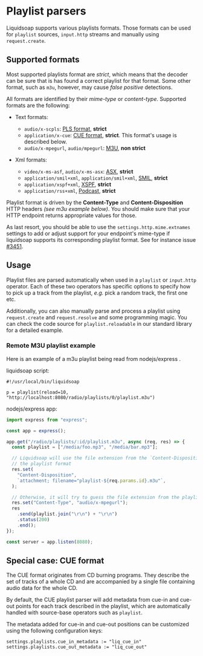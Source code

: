 # Playlist parsers

Liquidsoap supports various playlists formats. Those formats can be used
for `playlist` sources, `input.http` streams and manually using `request.create`.

## Supported formats

Most supported playlists format are _strict_, which means that the decoder can be sure
that is has found a correct playlist for that format. Some other format, such as `m3u`,
however, may cause _false positive_ detections.

All formats are identified by their _mime-type_ or _content-type_. Supported formats are the following:

- Text formats:

  - `audio/x-scpls`: [PLS format](http://en.wikipedia.org/wiki/PLS_%28file_format%29), **strict**
  - `application/x-cue`: [CUE format](http://en.wikipedia.org/wiki/.cue), **strict**. This format's usage is described below.
  - `audio/x-mpegurl`, `audio/mpegurl`: [M3U](http://en.wikipedia.org/wiki/M3u), **non strict**

- Xml formats:
  - `video/x-ms-asf`, `audio/x-ms-asx`: [ASX](http://en.wikipedia.org/wiki/Advanced_Stream_Redirector), **strict**
  - `application/smil+xml`, `application/smil+xml`, [SMIL](http://en.wikipedia.org/wiki/Synchronized_Multimedia_Integration_Language), **strict**
  - `application/xspf+xml`, [XSPF](http://en.wikipedia.org/wiki/Xspf), **strict**
  - `application/rss+xml`, [Podcast](http://en.wikipedia.org/wiki/Podcast), **strict**

Playlist format is driven by the **Content-Type** and **Content-Disposition** HTTP headers _(see m3u example below)_. You should make sure that your HTTP endpoint returns appropriate values for those.

As last resort, you should be able to use the `settings.http.mime.extnames` settings to add or adjust support
for your endpoint's mime-type if liquidsoap supports its corresponding playlist format. See for instance issue [#3451](https://github.com/savonet/liquidsoap/issues/3451).

## Usage

Playlist files are parsed automatically when used in a `playlist` or `input.http` operator. Each of
these two operators has specific options to specify how to pick up a track from the playlist, _e.g._
pick a random track, the first one etc.

Additionally, you can also manually parse and process a playlist using `request.create` and `request.resolve`
and some programming magic. You can check the code source for `playlist.reloadable` in our standard library
for a detailed example.

### Remote M3U playlist example

Here is an example of a m3u playlist being read from nodejs/express .

liquidsoap script:

```liquidsoap
#!/usr/local/bin/liquidsoap

p = playlist(reload=10, "http://localhost:8080/radio/playlists/0/playlist.m3u")
```

nodejs/express app:

```js
import express from "express";

const app = express();

app.get("/radio/playlists/:id/playlist.m3u", async (req, res) => {
  const playlist = ["/media/foo.mp3", "/media/bar.mp3"];

  // Liquidsoap will use the file extension from the `Content-Disposition` header to guess
  // the playlist format
  res.set(
    "Content-Disposition",
    `attachment; filename="playlist-${req.params.id}.m3u"`,
  );

  // Otherwise, it will try to guess the file extension from the playlist mime-type.
  res.set("Content-Type", "audio/x-mpegurl");
  res
    .send(playlist.join("\r\n") + "\r\n")
    .status(200)
    .end();
});

const server = app.listen(8080);
```

## Special case: CUE format

The CUE format originates from CD burning programs. They describe the set of tracks of a whole CD and
are accompanied by a single file containing audio data for the whole CD.

By default, the CUE playlist parser will add metadata from cue-in and cue-out points for each track described in the playlist, which
are automatically handled with source-base operators such as `playlist`.

The metadata added for cue-in and cue-out positions can be customized using the following
configuration keys:

```liquidsoap
settings.playlists.cue_in_metadata := "liq_cue_in"
settings.playlists.cue_out_metadata := "liq_cue_out"
```
